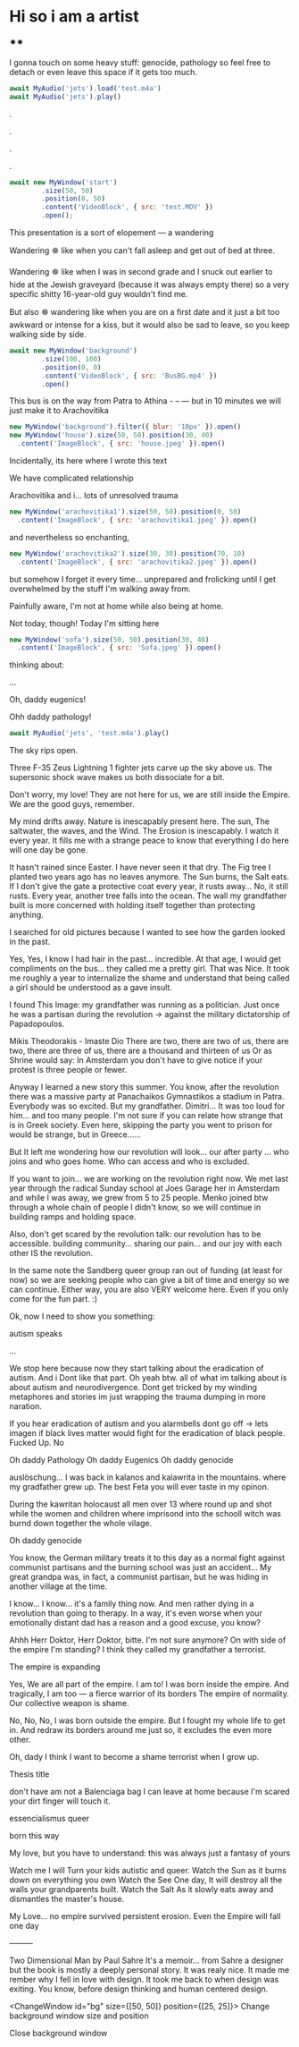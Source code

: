 <script>
    import NewWindow from './NewWindow.svelte';
    import ChangeWindow from './ChangeWindow.svelte';
    import CloseWindow from './CloseWindow.svelte';
    import VideoBlock from '$lib/components/VideoBlock.svelte';
</script>


# Hi so i am a artist

🟒🟒

I gonna touch on some heavy stuff: genocide, pathology
so feel free to detach or even leave this space if it gets too much.

```js
await MyAudio('jets').load('test.m4a')
await MyAudio('jets').play()
```
.

.

.

.

```js
await new MyWindow('start')
        .size(50, 50)
        .position(0, 50)
        .content('VideoBlock', { src: 'test.MOV' })
        .open();
```

This presentation is a sort of elopement — a wandering

Wandering 🟔 like when you can't fall asleep and get out of bed at three.

Wandering 🟔 like when I was in second grade and I snuck out earlier to hide at the Jewish graveyard (because it was always empty there) so a very specific shitty 16-year-old guy wouldn't find me.

But also 🟔 wandering like when you are on a first date and it just a bit too awkward or intense for a kiss, but it would also be sad to leave, so you keep walking side by side.

```js
await new MyWindow('background')
        .size(100, 100)
        .position(0, 0)
        .content('VideoBlock', { src: 'BusBG.mp4' })
        .open()
```

This bus is on the way from Patra to Athina - – —
but in 10 minutes we will just make it to Arachovitika

```js
new MyWindow('background').filter({ blur: '10px' }).open()
new MyWindow('house').size(50, 50).position(30, 40)
  .content('ImageBlock', { src: 'house.jpeg' }).open()
```

Incidentally, its here where I wrote this text

We have complicated relationship 

Arachovitika and i… lots of unresolved trauma 


```js
new MyWindow('arachovitika1').size(50, 50).position(0, 50)
  .content('ImageBlock', { src: 'arachovitika1.jpeg' }).open()
```

and nevertheless so enchanting, 

```js
new MyWindow('arachovitika2').size(30, 30).position(70, 10)
  .content('ImageBlock', { src: 'arachovitika2.jpeg' }).open()
```

but somehow I forget it every time… unprepared and frolicking until I get overwhelmed by the stuff I'm walking away from.

Painfully aware, I'm not at home while also being at home.

Not today, though! Today I'm sitting here

```js
new MyWindow('sofa').size(50, 50).position(30, 40)
  .content('ImageBlock', { src: 'Sofa.jpeg' }).open()
```

thinking about:

…

Oh, daddy eugenics!

Ohh daddy pathology!

```js
await MyAudio('jets', 'test.m4a').play()
```


The sky rips open.

Three F-35 Zeus Lightning 1 fighter jets carve up the sky above us. The supersonic shock wave makes us both dissociate for a bit.

Don't worry, my love! They are not here for us, we are still inside the Empire. We are the good guys, remember.

My mind drifts away. Nature is inescapably present here.
The sun, The saltwater, the waves, and the Wind. The Erosion is inescapably. I watch it every year. It fills me with a strange peace to know that everything I do here will one day be gone.

It hasn't rained since Easter. I have never seen it that dry. The Fig tree I planted two years ago has no leaves anymore. The Sun burns, the Salt eats. If I don't give the gate a protective coat every year, it rusts away… No, it still rusts.
Every year, another tree falls into the ocean. The wall my grandfather built is more concerned with holding itself together than protecting anything.

I searched for old pictures because I wanted to see how the garden looked in the past.

Yes, Yes, I know I had hair in the past… incredible.
At that age, I would get compliments on the bus… they called me a pretty girl. That was Nice. 
It took me roughly a year to internalize the shame and understand that being called a girl should be understood as a gave insult.

I found This Image: my grandfather was running as a politician.
Just once
he was a partisan during the revolution → against the military dictatorship of Papadopoulos. 

Mikis Theodorakis - Imaste Dio
There are two, there are two of us,
there are two, there are three of us,
there are a thousand and thirteen of us
Or as Shrine would say: In Amsterdam you don't have to give notice if your protest is three people or fewer.


Anyway I learned a new story this summer.
You know, after the revolution there was a massive party at Panachaikos Gymnastikos a stadium in Patra. Everybody was so excited. 
But my grandfather. Dimitri…
It was too loud for him… and too many people. I'm not sure if you can relate how strange that is in Greek society. Even here, skipping the party you went to prison for would be strange, but in Greece……

But It left me wondering how our revolution will look… our after party … who joins and who goes home. Who can access and who is excluded. 

If you want to join… we are working on the revolution right now. We met last year through the radical Sunday school at Joes Garage her in Amsterdam and while I was away, we grew from 5 to 25 people. Menko joined btw through a whole chain of people I didn't know, so we will continue in building ramps and holding space.

Also, don't get scared by the revolution talk: 
our revolution has to be accessible.
building community… 
sharing our pain… 
and our joy with each other 
IS the revolution.

In the same note the Sandberg queer group ran out of funding (at least for now) so we are seeking people who can give a bit of time and energy so we can continue. Either way, you are also VERY welcome here. Even if you only come for the fun part. :)


Ok, now I need to show you something:

autism speaks

…

We stop here because now they start talking about the eradication of autism. And i Dont like that part.
Oh yeah btw. all of what im talking about is about autism and neurodivergence. Dont get tricked by my winding metaphores and stories im just wrapping the trauma dumping in more naration.

If you hear eradication of autism and you alarmbells dont go off → lets imagen if black lives matter would fight for the eradication of black people. Fucked Up. No

Oh daddy Pathology
Oh daddy Eugenics
Oh daddy genocide

auslöschung…
I was back in kalanos and kalawrita in the mountains. where my gradfather grew up. The best Feta you will ever taste in my opinon. 

During the kawritan holocaust all men over 13 where round up and shot while the women and children where imprisond into the schooll witch was burnd down together the whole vilage. 

Oh daddy genocide

You know, the German military treats it to this day as a normal fight against communist partisans and the burning school was just an accident… My great grandpa was, in fact, a communist partisan, but he was hiding in another village at the time.

I know… I know… it's a family thing now. And men rather dying in a revolution than going to therapy. In a way, it's even worse when your emotionally distant dad has a reason and a good excuse, you know?

Ahhh
Herr Doktor, Herr Doktor, bitte.
I'm not sure anymore? On with side of the empire I'm standing? I think they called my grandfather a terrorist.

The empire is expanding

Yes, We are all part of the empire.
I am to!
I was born inside the empire.
And tragically, I am too — a fierce warrior of its borders
The empire of normality.
Our collective weapon is shame.

No, No, No, I was born outside the empire.
But I fought my whole life to get in.
And redraw its borders around me
just so, it excludes the even more other.

Oh, dady I think I want to become a shame terrorist when I grow up.

Thesis title


don't have am
not a Balenciaga bag I can leave at home because I'm scared your dirt finger will touch  it.


essencialismus
queer

born this way

My love, but you have to understand: this was always just a fantasy of yours

Watch me
I will Turn your kids autistic and queer.
Watch the Sun 
as it burns down on everything you own
Watch the See
One day, It will destroy all the walls your grandparents built.
Watch the Salt
As it slowly eats away and dismantles the master's house.

My Love… no empire survived persistent erosion. 
Even the Empire will fall one day



———


Two Dimensional Man by Paul Sahre
It's a memoir… from Sahre a designer but the book is mostly a deeply personal story. It was realy nice. It made me rember why I fell in love with design. It took me back to when design was exiting. You know, before design thinking and human centered design. 

<ChangeWindow id="bg" size={[50, 50]} position={[25, 25]}>
  Change background window size and position
</ChangeWindow>

<CloseWindow id="bg">
  Close background window
</CloseWindow>